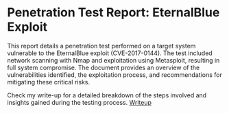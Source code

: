 # Penetration Test Report: EternalBlue Exploit


This report details a penetration test performed on a target system vulnerable to the EternalBlue exploit (CVE-2017-0144). The test included network scanning with Nmap and exploitation using Metasploit, resulting in full system compromise. The document provides an overview of the vulnerabilities identified, the exploitation process, and recommendations for mitigating these critical risks.

Check my write-up for a detailed breakdown of the steps involved and insights gained during the testing process. [Writeup](https://medium.com/@ajanshashankar/eternal-blue-f506ebcbbb47)
